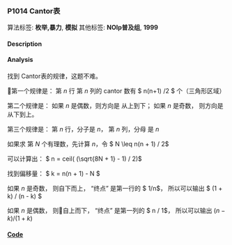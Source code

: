 ### P1014 Cantor表

算法标签: **枚举,暴力**, **模拟**
其他标签: **NOIp普及组**, **1999**


#### Description

#### Analysis

找到 Cantor表的规律，这题不难。

第一个规律是： 第 $n$ 行 第 $n$ 列的 cantor 数有  $ n(n+1) /2 $ 个（三角形区域）

第二个规律是： 如果 $n$ 是偶数，则方向是 从上到下； 如果 $n$ 是奇数， 则方向是从下到上。

第三个规律是：  第 $n$ 行，分子是 $n$， 第 $n$ 列，分母 是 $n$


如果求 第 $N$ 个有理数，先计算 $n$，令 $ N \leq n(n + 1) / 2$

可以计算出： $ n = ceil( (\sqrt{8N + 1} - 1) / 2)$

找到偏移量： $ k = n(n + 1) - N $

如果 $n$ 是奇数， 则自下而上， “终点” 是第一行的 $ 1/n$， 所以可以输出 $ (1 + k) / (n - k) $

如果 $n$ 是偶数， 则自上而下， “终点” 是第一列的 $ n / 1$， 所以可以输出 $(n - k) / (1 + k)$

#### [Code](../cpp/p1014.cpp)
